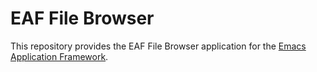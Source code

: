 # EAF File Browser
This repository provides the EAF File Browser application for the [Emacs Application Framework](https://github.com/emacs-eaf/emacs-application-framework).
